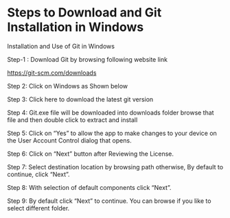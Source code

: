 # Steps to Download and Git Installation in Windows
Installation and Use of Git in Windows

Step-1 : 	Download Git by browsing following website link

https://git-scm.com/downloads	

Step 2:	Click on Windows as Shown below 
 
 Step 3:	Click here to download the latest git version

 Step 4:	Git.exe file will be downloaded into downloads folder browse that file and then double click to extract and install
 
 Step 5:	Click on “Yes” to allow the app to make changes to your device on the User Account Control dialog that opens.
 
 Step 6:	Click on “Next” button after Reviewing the License.

 Step 7:	Select destination location by browsing path otherwise, By default to continue, click “Next”.

 Step 8:	With selection of default components click “Next”.
 
 Step 9:	By default click “Next” to continue. You can browse if you like to select different folder.

